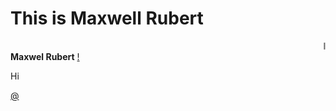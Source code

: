 
<!DOCTYPE html>
<html>
<head>
<title>Page Title</title>
</head>
<body>

<h1>This is Maxwell Rubert</h1>
<marquee>I'm from Kanyakumari, I am glad to learn front end developmentrn!</marquee>
<b>Maxwel Rubert</b>
<a href="https://drive.google.com/file/d/1o42vvUJbF4Q0jQxiyLdNJlafym28kRXJ/view?usp=drivesdk">!</a><br><p>Hi</p>
<a href=https://chatgpt.com/share/7977b4d2-00bd-4a1f-964e-358055647a5f">@</a>
</body>
</html>
